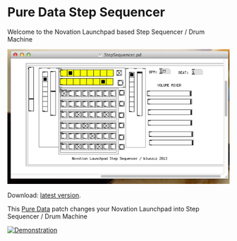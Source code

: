 Pure Data Step Sequencer
========================

Welcome to the Novation Launchpad based Step Sequencer / Drum Machine

![alt text](images/20130504.png "Step Sequencer")

Download: [latest version](https://github.com/bluszcz/PureDataStepSequencer/archive/master.zip).

This [Pure Data](http://puredata.info) patch changes your Novation Launchpad into Step Sequencer / Drum Machine

[![Demonstration](http://img.youtube.com/vi/13sC6aDr8bY/0.jpg)](http://www.youtube.com/watch?v=13sC6aDr8bY)

